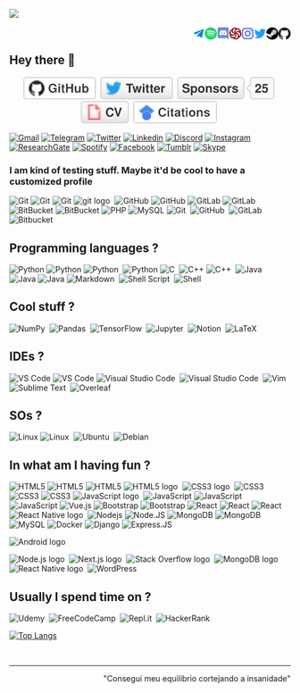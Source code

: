 ![](https://komarev.com/ghpvc/?username=maykcaldas&color=lightgray&style=plastic)
<div>
  <a href="https://github.com/maykcaldas" target="blank"><img align="right" src="profIcons/github.svg" alt="github" width="22px" /></a>&nbsp;
  <a href="" target="blank"><img align="right" src="profIcons/steam.svg" alt="steam" width="22px" /></a>&nbsp;
  <a href="https://twitter.com/kyam888" target="blank"><img align="right" src="profIcons/twitter.svg" alt="twitter" width="22px" /></a>&nbsp;
  <a href="https://instagram.com/kyam888" target="blank"><img align="right" src="profIcons/instagram.svg" alt="instagram" width="22px" /></a>&nbsp;
  <a href="https://www.codewars.com/users/maykcaldas" target="blank"><img align="right" src="profIcons/codewars.svg" alt="codewars" width="22px" /></a>&nbsp;
  <a href="Kyam#5760" target="blank"><img align="right" src="profIcons/discord.svg" alt="discord" width="22px" /></a>&nbsp;
  <a href="https://open.spotify.com/user/2145isvugpczeo2fgz6khel3y" target="blank"><img align="right" alt="Spotify" height="22px" width="22px" src="profIcons/spotify.svg"></a>&nbsp;
  <a href="https://t.me/Kyam888"><img align="right" alt="Telegram" width="22px" src="profIcons/telegram.svg"/></a>&nbsp;
</div>

## Hey there 👋

<div align="center">
  <a href="https://github.com/maykcaldas"><img src="imgs/github.svg" alt="GitHub"></a>&nbsp;
  <a href="https://twitter.com/kyam888"><img src="imgs/twitter.svg" alt="Twitter"></a>&nbsp;
  <a href="https://github.com/maykcaldas"><img src="imgs/sponsors.svg" alt="Sponsors"></a>&nbsp;
  <a href="https://maykcaldas.github.io/cv.html"><img src="imgs/cv.svg" alt="Curriculum Vitae"></a>&nbsp;
  <a href="https://scholar.google.com.br/citations?user=28PtMhIAAAAJ&hl=pt-BR"><img src="imgs/citations.svg" alt="Citations"></a>&nbsp;
</div>

<!-- Usually badges with an style attribute accept: plastic and flat-square -->
[![Gmail](https://img.shields.io/badge/-maykcaldas@gmail.com-c14438?style=plastic&logo=Gmail&logoColor=white)](mailto:maykcaldas@gmail.com)
[![Telegram](https://img.shields.io/badge/Kyam-2CA5E0?style=plastic&logo=telegram&logoColor=white)](https://t.me/Kyam888)
[![Twitter](https://img.shields.io/badge/-kyam888-blue?style=plastic&logo=Twitter&logoColor=white)](https://twitter.com/kyam888)
[![Linkedin](https://img.shields.io/badge/-maykcaldas-blue?style=plastic&logo=Linkedin&logoColor=white)](https://www.linkedin.com/in/maykcaldas/?originalSubdomain=br/)
[![Discord](https://img.shields.io/badge/Kyam-black?style=plastic&logo=discord)]()
[![Instagram](https://img.shields.io/badge/-kyam888-red?style=plastic&logo=instagram&logoColor=white)](https://instagram.com/kyam888/)
[![ResearchGate](https://img.shields.io/badge/-ResearchGate-00CCBB?style=plastic&logo=ResearchGate&logoColor=white)](https://www.researchgate.net/profile/Mayk-Ramos?ev=hdr_xprf)
[![Spotify](https://img.shields.io/badge/Kyam-1ED760?style=plastic&logo=spotify&logoColor=white)](https://open.spotify.com/user/2145isvugpczeo2fgz6khel3y)
[![Facebook](https://img.shields.io/badge/-mayk_caldas-blue?style=plastic&logo=Facebook&logoColor=white)](link=https://www.facebook.com/mayk.caldas/)
[![Tumblr](https://img.shields.io/badge/kyam888-%2336465D.svg?style=plastic&logo=Tumblr&logoColor=white)]()
[![Skype](https://img.shields.io/badge/kyam888-%2300AFF0.svg?style=flat-square&logo=Skype&logoColor=white)]()

<!-- <div align="center">
  <img alt="Gmail" src="https://img.shields.io/badge/-maykcaldas@gmail.com-c14438?style=flat-square&logo=Gmail&logoColor=white">&nbsp;
  <img alt="Telegram" src="https://img.shields.io/badge/Kyam-2CA5E0?style=flat-square&logo=telegram&logoColor=white" />&nbsp;
  <img alt="Twitter" src="https://img.shields.io/badge/Kyam888-blue.svg?style=flat-square&logo=Twitter&logoColor=white"/>&nbsp;
  <img alt="LinkedIn" src="https://img.shields.io/badge/Mayk_Caldas-%230077B5.svg?style=flat-square&logo=linkedin&logoColor=white"/>&nbsp;
  <img alt="Discord" src="https://img.shields.io/badge/Kyam-black?style=flat-square&logo=discord"/>&nbsp;
  <img alt="Instagram" src="https://img.shields.io/badge/Kyam888-red.svg?style=flat-square&logo=Instagram&logoColor=white"/>&nbsp;
  <img alt="Research Gate" src="https://img.shields.io/badge/-Mayk_Caldas-00CCBB?style=flat-square&logo=ResearchGate&logoColor=white"/>&nbsp;
  <img alt="Spotify" src="https://img.shields.io/badge/Kyam-1ED760?style=flat-square&logo=spotify&logoColor=white" />&nbsp;
  <img alt="Facebook" src="https://img.shields.io/badge/-Mayk_Caldas-blue?style=plastic&logo=Facebook&logoColor=white" />&nbsp;
  <img alt="Tumblr" src="https://img.shields.io/badge/Kyam888-%2336465D.svg?style=flat-square&logo=Tumblr&logoColor=white"/>&nbsp;
  <img alt="Skype" src="https://img.shields.io/badge/Kyam888-%2300AFF0.svg?style=flat-square&logo=Skype&logoColor=white"/>&nbsp;
</div> -->

### I am kind of testing stuff. Maybe it'd be cool to have a customized profile
![Git](https://img.shields.io/badge/-Git-%23F05032?style=flat-square&logo=git&logoColor=%23ffffff)
![Git](https://img.shields.io/badge/-Git-black?style=plastic&logo=git)
![Git](https://img.shields.io/badge/-Git-black?style=flat-square&logo=git)
<img alt="git logo" src="https://img.shields.io/badge/git-282C34?logo=git&logoColor=F05032" title="git" height="22" />&nbsp;
![GitHub](https://img.shields.io/badge/-GitHub-181717?style=flat-square&logo=github)
![GitHub](https://img.shields.io/badge/-GitHub-181717?style=plastic&logo=github)
![GitLab](https://img.shields.io/badge/-GitLab-FCA121?style=plastic&logo=gitlab)
![GitLab](https://img.shields.io/badge/-GitLab-FCA121?style=flat-square&logo=gitlab)
![BitBucket](https://img.shields.io/badge/-BitBucket-darkblue?style=flat-square&logo=bitbucket)
![BitBucket](https://img.shields.io/badge/-BitBucket-darkblue?style=flat-square&logo=bitbucket)
![PHP](https://img.shields.io/badge/PHP-black?style=flat-square&logo=php)
![MySQL](https://img.shields.io/badge/-MySQL-black?style=flat-square&logo=mysql)
<img alt="Git" src="https://img.shields.io/badge/git-%23F05033.svg?style=for-the-badge&logo=git&logoColor=white"/>&nbsp;
<img alt="GitHub" src="https://img.shields.io/badge/github-%23121011.svg?style=for-the-badge&logo=github&logoColor=white"/>&nbsp;
<img alt="GitLab" src="https://img.shields.io/badge/gitlab-%23181717.svg?style=for-the-badge&logo=gitlab&logoColor=white"/>&nbsp;
<img alt="Bitbucket" src="https://img.shields.io/badge/bitbucket-%230047B3.svg?style=for-the-badge&logo=bitbucket&logoColor=white"/>&nbsp;



## Programming languages ?
![Python](https://img.shields.io/badge/-Python-black?style=flat-square&logo=Python)
![Python](https://img.shields.io/badge/-Python-8fcfd1?style=plastic&logo=Python)
<img alt="Python" src="https://img.shields.io/badge/python-%2314354C.svg?style=for-the-badge&logo=python&logoColor=white"/>&nbsp;
![Python](https://img.shields.io/badge/-Python-black?style=flat-square&logo=Python)
<img alt="C" src="https://img.shields.io/badge/c-%2300599C.svg?style=for-the-badge&logo=c&logoColor=white"/>&nbsp;
![C++](https://img.shields.io/badge/-C++-00599C?style=flat-square&logo=c)
<img alt="C++" src="https://img.shields.io/badge/c++-%2300599C.svg?style=for-the-badge&logo=c%2B%2B&logoColor=white"/>&nbsp;
<img alt="Java" src="https://img.shields.io/badge/java-%23ED8B00.svg?style=for-the-badge&logo=java&logoColor=white"/>&nbsp;
![Java](https://img.shields.io/badge/-java-E34A86?style=flat-square&logo=java)
![Java](https://img.shields.io/badge/Java-orange?style=flat-square&logo=java)
<img alt="Markdown" src="https://img.shields.io/badge/markdown-%23000000.svg?style=for-the-badge&logo=markdown&logoColor=white"/>&nbsp;
<img alt="Shell Script" src="https://img.shields.io/badge/shell_script-%23121011.svg?style=for-the-badge&logo=gnu-bash&logoColor=white"/>&nbsp;
![Shell](https://img.shields.io/badge/-Shell-blasck?style=plastic&logo=Shell)

## Cool stuff ?
<img alt="NumPy" src="https://img.shields.io/badge/numpy-%23013243.svg?style=for-the-badge&logo=numpy&logoColor=white" />&nbsp;
<img alt="Pandas" src="https://img.shields.io/badge/pandas-%23150458.svg?style=for-the-badge&logo=pandas&logoColor=white" />&nbsp;
<img alt="TensorFlow" src="https://img.shields.io/badge/TensorFlow-%23FF6F00.svg?style=for-the-badge&logo=TensorFlow&logoColor=white" />&nbsp;
<img alt="Jupyter" src="https://img.shields.io/badge/Jupyter-%23F37626.svg?style=for-the-badge&logo=Jupyter&logoColor=white" />&nbsp;
<img alt="Notion" src="https://img.shields.io/badge/Notion-%23000000.svg?style=for-the-badge&logo=notion&logoColor=white"/>&nbsp;
<img alt="LaTeX" src="https://img.shields.io/badge/latex-%23008080.svg?style=for-the-badge&logo=latex&logoColor=white"/>&nbsp;



## IDEs ?
![VS Code](https://img.shields.io/badge/-VS%20Code-007ACC?style=flat-square&logo=visual-studio-code)
![VS Code](https://img.shields.io/badge/-VS%20Code-007ACC?style=plastic&logo=visual-studio-code)
<img alt="Visual Studio Code" src="https://img.shields.io/badge/VisualStudioCode-0078d7.svg?style=for-the-badge&logo=visual-studio-code&logoColor=white"/>&nbsp;
<img alt="Visual Studio Code" src="https://img.shields.io/badge/VS%20Code-282C34?logo=visual-studio-code&logoColor=007ACC" title="Visual Studio Code" height="25" />&nbsp;
<img alt="Vim" src="https://img.shields.io/badge/VIM-%2311AB00.svg?style=for-the-badge&logo=vim&logoColor=white"/>&nbsp;
<img alt="Sublime Text" src="https://img.shields.io/badge/sublime_text-%23575757.svg?style=for-the-badge&logo=sublime-text&logoColor=important"/>&nbsp;
![Overleaf](https://img.shields.io/badge/-Overleaf-47A141?logo=Overleaf&style=for-the-badge&logoColor=white)

## SOs ?
![Linux](https://img.shields.io/badge/Linux-black?style=flat-square&logo=linux)
<img alt="Linux" src="https://img.shields.io/badge/Linux-FCC624?style=for-the-badge&logo=linux&logoColor=black">&nbsp;
<img alt="Ubuntu" src="https://img.shields.io/badge/Ubuntu-E95420?style=for-the-badge&logo=ubuntu&logoColor=white" />&nbsp;
<img alt="Debian" src="https://img.shields.io/badge/Debian-D70A53?style=for-the-badge&logo=debian&logoColor=white" />&nbsp;





## In what am I having fun ?

![HTML5](https://img.shields.io/badge/-HTML5-%23E44D27?style=flat-square&logo=html5&logoColor=ffffff)
![HTML5](https://img.shields.io/badge/-HTML5-E34F26?style=flat-square&logo=html5&logoColor=white)
![HTML5](https://img.shields.io/badge/-HTML5-E34F26?style=plastic&logo=html5&logoColor=white)
<img alt="HTML5 logo" src="https://img.shields.io/badge/HTML5-282C34?logo=html5&logoColor=E34F26" title="HTML5" height="22" />&nbsp;
<img alt="CSS3 logo" src="https://img.shields.io/badge/CSS3-282C34?logo=css3&logoColor=1572B6" title="CSS3" height="22" />&nbsp;
![CSS3](https://img.shields.io/badge/-CSS3-1572B6?style=plastic&logo=css3)
![CSS3](https://img.shields.io/badge/-CSS3-1572B6?style=flat-square&logo=css3)
![CSS3](https://img.shields.io/badge/-CSS3-%231572B6?style=flat-square&logo=css3)
<img alt="JavaScript logo" src="https://img.shields.io/badge/JavaScript-282C34?logo=javascript&logoColor=F7DF1E" title="JavaScript" height="25" />&nbsp;
![JavaScript](https://img.shields.io/badge/-JavaScript-black?style=plastic&logo=javascript)
![JavaScript](https://img.shields.io/badge/-JavaScript-black?style=flat-square&logo=javascript)
![JavaScript](https://img.shields.io/badge/-JavaScript-%23F7DF1C?style=flat-square&logo=javascript&logoColor=000000&labelColor=%23F7DF1C&color=%23FFCE5A)
![Vue.js](https://img.shields.io/badge/-Vue.js-%232c3e50?style=flat-square&logo=vue-dot-js)
![Bootstrap](https://img.shields.io/badge/-Bootstrap-563D7C?style=plastic&logo=bootstrap)
![Bootstrap](https://img.shields.io/badge/-Bootstrap-563D7C?style=flat-square&logo=bootstrap)
![React](https://img.shields.io/badge/-React-%23282C34?style=flat-square&logo=react)
![React](https://img.shields.io/badge/-React-black?style=flat-square&logo=react)
![React](https://img.shields.io/badge/-React-3b2e5a?style=plastic&logo=react)
<img alt="React Native logo" src="https://img.shields.io/badge/React Native-282C34?logo=react&logoColor=61DAFB" title="React Native" height="25" />&nbsp;
![Nodejs](https://img.shields.io/badge/-Nodejs-black?style=flat-square&logo=Node.js)
![Node.JS](https://img.shields.io/badge/-Node.JS-black?style=plastic&logo=Node.js) 
![MongoDB](https://img.shields.io/badge/-MongoDB-black?style=plastic&logo=mongodb)
![MongoDB](https://img.shields.io/badge/-MongoDB-black?style=flat-square&logo=mongodb)
![MySQL](https://img.shields.io/badge/-MySQL-black?style=flat-square&logo=mysql)
![Docker](https://img.shields.io/badge/-Docker-black?style=flat-square&logo=docker)
![Django](https://img.shields.io/badge/-Django-092E20?style=plastic&logo=Django)
![Express.JS](https://img.shields.io/badge/-Express.JS-c7b198?style=plastic&logo=Express.JS) 

<img alt="Android logo" src="https://img.shields.io/badge/Android-282C34?logo=android&logoColor=3DDC84" title="Android" height="25" />&nbsp;

<img alt="Node.js logo" src="https://img.shields.io/badge/Node.js-282C34?logo=node.js&logoColor=339933" title="Node.js" height="25" />&nbsp;
<img alt="Next.js logo" src="https://img.shields.io/badge/Next.js-282C34?logo=next.js&logoColor=FFFFFF" title="Next.js" height="25" />&nbsp;
<img alt="Stack Overflow logo" src="https://img.shields.io/badge/Stack%20Overflow-282C34?logo=stackoverflow&logoColor=FE7A16" title="Stack Overflow" height="25" />&nbsp;
<img alt="MongoDB logo" src="https://img.shields.io/badge/MongoDB-282C34?logo=mongodb&logoColor=47A248" title="MongoDB" height="25" />&nbsp;
<img alt="React Native logo" src="https://img.shields.io/badge/React Native-282C34?logo=react&logoColor=61DAFB" title="React Native" height="25" />&nbsp;
<img alt="WordPress" src="https://img.shields.io/badge/WordPress-%23117AC9.svg?style=for-the-badge&logo=WordPress&logoColor=white"/>&nbsp;


## Usually I spend time on ?
<img alt="Udemy" src="https://img.shields.io/badge/Udemy-%23EA5252.svg?style=for-the-badge&logo=Udemy&logoColor=white"/>&nbsp;
<img alt="FreeCodeCamp" src="https://img.shields.io/badge/Freecodecamp-%23123.svg?&style=for-the-badge&logo=freecodecamp&logoColor=green"/>&nbsp;
<img alt="Repl.it" src="https://img.shields.io/badge/Repl.it-%230D101E.svg?style=for-the-badge&logo=Repl.it&logoColor=white"/>&nbsp;
<img alt="HackerRank" src="https://img.shields.io/badge/-Hackerrank-2EC866?style=for-the-badge&logo=HackerRank&logoColor=white"/>&nbsp;


[![Top Langs](https://github-readme-stats.vercel.app/api/top-langs/?username=maykcaldas&layout=compact&theme=dracula)](https://github.com/anuraghazra/github-readme-stats)

<br>
<hr>
<div align="right">"Consegui meu equilibrio cortejando a insanidade"<div>
  
<!--
**maykcaldas/maykcaldas** is a ✨ _special_ ✨ repository because its `README.md` (this file) appears on your GitHub profile.

Here are some ideas to get you started:

- 🔭 I’m currently working on ...
- 🌱 I’m currently learning ...
- 👯 I’m looking to collaborate on ...
- 🤔 I’m looking for help with ...
- 💬 Ask me about ...
- 📫 How to reach me: ...
- 😄 Pronouns: ...
- ⚡ Fun fact: ...

Motivational:
https://github.com/abhisheknaiidu/awesome-github-profile-readme#icons-
https://github.com/Ileriayo/markdown-badges
-->
